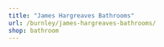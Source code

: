 ```yaml
---
title: "James Hargreaves Bathrooms"
url: /burnley/james-hargreaves-bathrooms/
shop: bathroom
---
```

